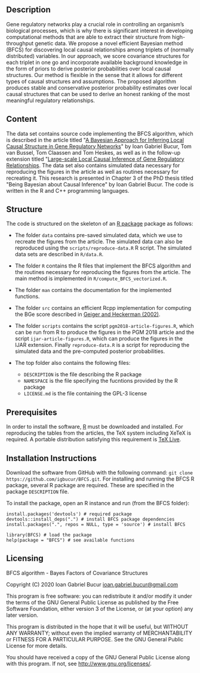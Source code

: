 ## Description
Gene regulatory networks play a crucial role in controlling an organism’s 
biological processes, which is why there is significant interest in developing 
computational methods that are able to extract their structure from high-throughput 
genetic data. We propose a novel efficient Bayesian method (BFCS) for discovering 
local causal relationships among triplets of (normally distributed) variables. In
our approach, we score covariance structures for each triplet in one go and incorporate
available background knowledge in the form of priors to derive posterior probabilities 
over local causal structures. Our method is flexible in the sense that it allows 
for different types of causal structures and assumptions. The proposed algorithm 
produces stable and conservative posterior probability estimates over local causal 
structures that can be used to derive an honest ranking of the most meaningful 
regulatory relationships.

## Content

The data set contains source code implementing the BFCS algorithm, which is 
described in the article titled "[A Bayesian Approach for Inferring Local Causal 
Structure in Gene Regulatory Networks](http://proceedings.mlr.press/v72/bucur18a.html)" 
by Ioan Gabriel Bucur, Tom van Bussel, Tom Claassen and Tom Heskes, as well as in
the follow-up extension titled "[Large-scale Local Causal Inference of Gene Regulatory
Relationships](https://doi.org/10.1016/j.ijar.2019.08.012). The data set also 
contains simulated data necessary for reproducing the figures in the article as 
well as routines necessary for recreating it. This research is presented in 
Chapter 3 of the PhD thesis titled "Being Bayesian about Causal Inference" by
Ioan Gabriel Bucur. The code is written in the R and C++ programming languages.

## Structure

The code is structured on the skeleton of an [R package](https://r-pkgs.org/index.html) 
package as follows:

- The folder `data` contains pre-saved simulated data, which we use to recreate
the figures from the article. The simulated data can also be reproduced using 
the `scripts/reproduce-data.R` R script. The simulated data sets are described in `R/data.R`.

- The folder `R` contains the R files that implement the BFCS algorithm and the 
routines necessary for reproducing the figures from the article. The main method
is implemented in `R/compute_BFCS_vectorized.R`.

- The folder `man` contains the documentation for the implemented functions.

- The folder `src` contains an efficient Rcpp implementation for computing the
BGe score described in [Geiger and Heckerman (2002)](https://projecteuclid.org/euclid.aos/1035844981).

- The folder `scripts` contains the script `pgm2018-article-figures.R`, which
can be run from R to produce the figures in the PGM 2018 article and the script
`ijar-article-figures.R`, which can produce the figures in the IJAR extension.
Finally `reproduce-data.R` is a script for reproducing the simulated data and
the pre-computed posterior probabilities.

- The top folder also contains the following files:
  - `DESCRIPTION` is the file describing the R package
  - `NAMESPACE` is the file specifying the fucntions provided by the R package
  - `LICENSE.md` is the file containing the GPL-3 license
  
## Prerequisites

In order to install the software, [R](https://cran.r-project.org/) must be 
downloaded and installed. For reproducing the tables from the articles, the TeX
system including XeTeX is required. A portable distribution satisfying this
requirement is [TeX Live](https://www.tug.org/texlive/).
  
## Installation Instructions

Download the software from GitHub with the following command:
`git clone https://github.com/igbucur/BFCS.git`. For installing and running the 
BFCS R package, several R package are required. These are specified in the 
package `DESCRIPTION` file.

To install the package, open an R instance and run (from the BFCS folder):
```
install.packages('devtools') # required package
devtools::install_deps(".") # install BFCS package dependencies
install.packages(".", repos = NULL, type = 'source') # install BFCS

library(BFCS) # load the package
help(package = "BFCS") # see available functions
```

## Licensing

BFCS algorithm - Bayes Factors of Covariance Structures

Copyright (C) 2020 Ioan Gabriel Bucur <ioan.gabriel.bucur@gmail.com>

This program is free software: you can redistribute it and/or modify
it under the terms of the GNU General Public License as published by
the Free Software Foundation, either version 3 of the License, or
(at your option) any later version.

This program is distributed in the hope that it will be useful,
but WITHOUT ANY WARRANTY; without even the implied warranty of
MERCHANTABILITY or FITNESS FOR A PARTICULAR PURPOSE.  See the
GNU General Public License for more details.

You should have received a copy of the GNU General Public License
along with this program.  If not, see <http://www.gnu.org/licenses/>.